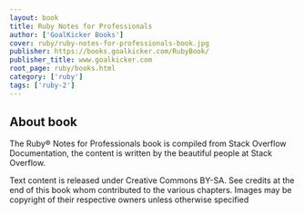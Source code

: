 ```yaml
---
layout: book
title: Ruby Notes for Professionals
author: ['GoalKicker Books']
cover: ruby/ruby-notes-for-professionals-book.jpg
publisher: https://books.goalkicker.com/RubyBook/
publisher_title: www.goalkicker.com
root_page: ruby/books.html
category: ['ruby']
tags: ['ruby-2']
---
```



## About book

The Ruby® Notes for Professionals book is compiled from Stack Overflow Documentation, the content is written by the beautiful people at Stack Overflow.

Text content is released under Creative Commons BY-SA. See credits at the end of this book whom contributed to the various chapters. Images may be copyright of their respective owners unless otherwise specified

